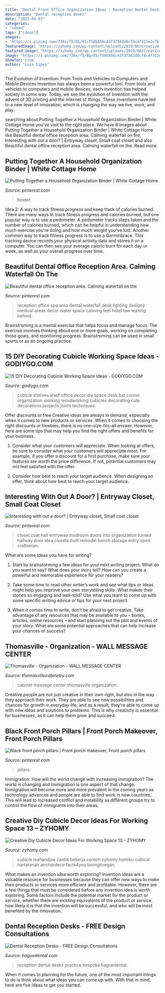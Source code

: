 ```yaml
---
title: "Dental Front Office Organization Ideas : Reception Dental Desks Practice Bespoke Haguedental"
description: "Dental reception desks"
date: "2023-02-03"
categories:
- "ideas"
tags: ["ideas"]
images:
- "https://i.pinimg.com/736x/f5/8b/85/f58b856c43f3f342d8cf8c4f311e2c7b.jpg"
featuredImage: "https://zyhomy.com/wp-content/uploads/2019/06/Creative-Diy-Cubicle-Decor-Ideas-For-Working-Space-13-768x1024.jpg"
featured_image: "https://zyhomy.com/wp-content/uploads/2019/06/Creative-Diy-Cubicle-Decor-Ideas-For-Working-Space-13-768x1024.jpg"
image: "https://i.pinimg.com/736x/f5/8b/85/f58b856c43f3f342d8cf8c4f311e2c7b.jpg"
ShowToc: true
author: "Lois Sipes"
---
```



The Evolution of Invention: From Tools and Vehicles to Computers and Mobile Devices
Invention has always been a powerful tool. From tools and vehicles to computers and mobile devices, each invention has helped society in some way. Today, we see the evolution of Invention with the advent of 3D printing and the internet of things. These inventions have led to a new level of innovation, which is changing the way we live, work, and play.

	

		
searching about Putting Together a Household Organization Binder | White Cottage Home you've visit to the right place. We have 8 Images about Putting Together a Household Organization Binder | White Cottage Home like Beautiful dental office reception area. Calming waterfall on the, Interesting with out a door? | Entryway closet, Small coat closet and also Beautiful dental office reception area. Calming waterfall on the. Read more:
		
    
## Putting Together A Household Organization Binder | White Cottage Home

<img loading=lazy src="https://i.pinimg.com/736x/f5/8b/85/f58b856c43f3f342d8cf8c4f311e2c7b.jpg" onerror="this.onerror=null;this.src='https://tse1.mm.bing.net/th?id=OIP.7i6qSI6B_XRp2k60uz0zswHaJ3&amp;pid=15.1';" alt="Putting Together a Household Organization Binder | White Cottage Home">

_Source: pinterest.com_

>binder. 

	

Idea 2: A way to track fitness progress and keep track of calories burned.
There are many ways to track fitness progress and calories burned, but one popular way is to use a pedometer. A pedometer tracks steps taken and the number of calories burned, which can be helpful in understanding how much exercise you're doing and how much weight you've lost. Another common way to track fitness progress is to use a Garminbrace. This tracking device records your physical activity data and stores it on a computer. You can then see your average caloric burn for each day or week, as well as your overall progress over time.

    
## Beautiful Dental Office Reception Area. Calming Waterfall On The

<img loading=lazy src="https://s-media-cache-ak0.pinimg.com/736x/66/91/14/6691147dfd464ee681e806b61a8f0d56--spa-reception-area-reception-design.jpg" onerror="this.onerror=null;this.src='https://tse3.mm.bing.net/th?id=OIP._1QLkqHR64oRnaaqSdkMnwHaE7&amp;pid=15.1';" alt="Beautiful dental office reception area. Calming waterfall on the">

_Source: pinterest.com_

>reception office spa area dental waterfall desk lighting designs medical areas decor water space calming feel hotel law waiting behind. 

	

Brainstroming is a mental exercise that helps focus and manage focus. The exercise involves thinking about one or more goals, working on completing those goals, and monitoring progress. Brainstroming can be used in small spurts or as an ongoing practice.

    
## 15 DIY Decorating Cubicle Working Space Ideas - GODIYGO.COM

<img loading=lazy src="https://i2.wp.com/godiygo.com/wp-content/uploads/2017/11/the-bat-shelf-ideas.jpg?resize=640%2C752" onerror="this.onerror=null;this.src='https://tse2.mm.bing.net/th?id=OIP.8fJzKfpJVutNrPz2SVCemwHaIs&amp;pid=15.1';" alt="15 DIY Decorating Cubicle Working Space Ideas - GODIYGO.COM">

_Source: godiygo.com_

>cubicle shelves shelf office decor diy space desk bat corner organization working woodworking cubicles decorating cute decorations projects joints techniques. 

	

Offer discounts or free
Creative ideas are always in demand, especially when it comes to new products or services. When it comes to choosing the right discounts or freebies, there is no one-size-fits-all answer. However, here are some tips that may help you find the right offers and benefits for your business.
1) Consider what your customers will appreciate. When looking at offers, be sure to consider what your customers will appreciate most. For example, if you offer a discount for a first purchase, make sure your features are worth the price difference. If not, potential customers may not feel satisfied with the offer.

2) Consider how best to reach your target audience. When designing an offer, think about how best to reach your target audience.

    
## Interesting With Out A Door? | Entryway Closet, Small Coat Closet

<img loading=lazy src="https://i.pinimg.com/originals/bb/ac/83/bbac837c04e0ba236b559d6ec094adf7.jpg" onerror="this.onerror=null;this.src='https://tse1.mm.bing.net/th?id=OIP.2SNJpZUW563NB8seL2ns9ADMEx&amp;pid=15.1';" alt="Interesting with out a door? | Entryway closet, Small coat closet">

_Source: pinterest.com_

>closet coat hall entryway mudroom doors into organization turned hallway door idea closets built remodel bench storage entry open craftsman. 

	

What are some ideas you have for writing?
1. Start by brainstorming a few ideas for your next writing project. What do you want to say? What does your story tell? How can you create a powerful and memorable experience for your readers?
2. Take some time to read other writer’s work and see what tips or ideas might help you improve your own storytelling skills. What makes their stories so engaging and well-told? Use what you learn to come up with some specific writing advice or tips for your next project.

3. When it comes time to write, don’t be afraid to get creative. Take advantage of any resources that may be available to you – books, articles, online resources – and start planning out the plot and events of your story. What are some potential approaches that can help increase your chances of success?

    
## Thomasville - Organization - WALL MESSAGE CENTER

<img loading=lazy src="https://www.thomasvillecabinetry.com/-/media/thomasville/products/cabinet_interiors/thomessagectracs.jpg" onerror="this.onerror=null;this.src='https://tse2.mm.bing.net/th?id=OIP.9V6LlLGd6-XmKvgUZo8YzAHaLH&amp;pid=15.1';" alt="Thomasville - Organization - WALL MESSAGE CENTER">

_Source: thomasvillecabinetry.com_

>cabinet message center thomasville organization. 

	

Creative people are not just creative in their own right, but also in the way they approach their work. They are able to see new possibilities and chances for growth in everyday life, and as a result, they're able to come up with new ideas and solutions to problems. This is why creativity is essential for businesses, as it can help them grow and succeed.

    
## Black Front Porch Pillars | Front Porch Makeover, Front Porch Pillars

<img loading=lazy src="https://i.pinimg.com/736x/fe/b9/3d/feb93d0c3360d3b9ed4028a36934c93d.jpg" onerror="this.onerror=null;this.src='https://tse3.mm.bing.net/th?id=OIP.R7iepHrzNg68QSPBlDAU0QHaPP&amp;pid=15.1';" alt="Black front porch pillars | Front porch makeover, Front porch pillars">

_Source: pinterest.com_

>pillars. 

	

Immigration: How will the world change with increasing immigration?
The world is changing and Immigration is one aspect of that change. Immigration will become more and more prevalent in the coming years as technology advances and people are able to find work in new countries. This will lead to increased conflict and instability as different groups try to control the flow of immigrants into their areas.

    
## Creative Diy Cubicle Decor Ideas For Working Space 13 – ZYHOMY

<img loading=lazy src="https://zyhomy.com/wp-content/uploads/2019/06/Creative-Diy-Cubicle-Decor-Ideas-For-Working-Space-13-768x1024.jpg" onerror="this.onerror=null;this.src='https://tse2.mm.bing.net/th?id=OIP.pBaKSxxEo8Jhjp6zADrSYAHaJ4&amp;pid=15.1';" alt="Creative Diy Cubicle Decor Ideas For Working Space 13 – ZYHOMY">

_Source: zyhomy.com_

>cubicle leahandjoe cantik bekerja contoh zyhomy homiku cubical hartatanah anchordeco facts4you lovingitvegan. 

	

What makes an invention idea worth exploring?
Invention ideas are a valuable resource for businesses because they can offer new ways to make their products or services more efficient and profitable. However, there are a few things that must be considered before any invention idea is worth exploring. 
Some factors include the potential market for the product or service, whether there are existing equivalents of the product or service, how likely it is that the invention will be successful, and who will be most benefited by the innovation.

    
## Dental Reception Desks - FREE Design Consultations

<img loading=lazy src="https://www.haguedental.com/wp-content/uploads/2014/03/Reception-desks-related.jpg" onerror="this.onerror=null;this.src='https://tse2.mm.bing.net/th?id=OIP.llC4BfYdaNgD-NhXJEa80QHaEo&amp;pid=15.1';" alt="Dental Reception Desks - FREE Design Consultations">

_Source: haguedental.com_

>reception dental desks practice bespoke haguedental. 

	

When it comes to planning for the future, one of the most important things to do is think about what ideas you can come up with. With that in mind, here are five ideas to get you started. 

